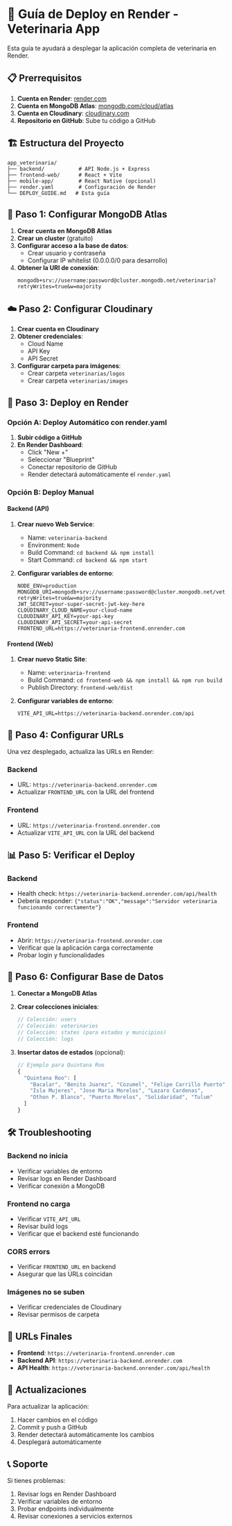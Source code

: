 # 🚀 Guía de Deploy en Render - Veterinaria App

Esta guía te ayudará a desplegar la aplicación completa de veterinaria en Render.

## 📋 Prerrequisitos

1. **Cuenta en Render**: [render.com](https://render.com)
2. **Cuenta en MongoDB Atlas**: [mongodb.com/cloud/atlas](https://mongodb.com/cloud/atlas)
3. **Cuenta en Cloudinary**: [cloudinary.com](https://cloudinary.com)
4. **Repositorio en GitHub**: Sube tu código a GitHub

## 🏗️ Estructura del Proyecto

```
app_veterinaria/
├── backend/           # API Node.js + Express
├── frontend-web/      # React + Vite
├── mobile-app/        # React Native (opcional)
├── render.yaml        # Configuración de Render
└── DEPLOY_GUIDE.md   # Esta guía
```

## 🔧 Paso 1: Configurar MongoDB Atlas

1. **Crear cuenta en MongoDB Atlas**
2. **Crear un cluster** (gratuito)
3. **Configurar acceso a la base de datos**:
   - Crear usuario y contraseña
   - Configurar IP whitelist (0.0.0.0/0 para desarrollo)
4. **Obtener la URI de conexión**:
   ```
   mongodb+srv://username:password@cluster.mongodb.net/veterinaria?retryWrites=true&w=majority
   ```

## ☁️ Paso 2: Configurar Cloudinary

1. **Crear cuenta en Cloudinary**
2. **Obtener credenciales**:
   - Cloud Name
   - API Key
   - API Secret
3. **Configurar carpeta para imágenes**:
   - Crear carpeta `veterinarias/logos`
   - Crear carpeta `veterinarias/images`

## 🚀 Paso 3: Deploy en Render

### Opción A: Deploy Automático con render.yaml

1. **Subir código a GitHub**
2. **En Render Dashboard**:
   - Click "New +"
   - Seleccionar "Blueprint"
   - Conectar repositorio de GitHub
   - Render detectará automáticamente el `render.yaml`

### Opción B: Deploy Manual

#### Backend (API)

1. **Crear nuevo Web Service**:
   - Name: `veterinaria-backend`
   - Environment: `Node`
   - Build Command: `cd backend && npm install`
   - Start Command: `cd backend && npm start`

2. **Configurar variables de entorno**:
   ```
   NODE_ENV=production
   MONGODB_URI=mongodb+srv://username:password@cluster.mongodb.net/veterinaria?retryWrites=true&w=majority
   JWT_SECRET=your-super-secret-jwt-key-here
   CLOUDINARY_CLOUD_NAME=your-cloud-name
   CLOUDINARY_API_KEY=your-api-key
   CLOUDINARY_API_SECRET=your-api-secret
   FRONTEND_URL=https://veterinaria-frontend.onrender.com
   ```

#### Frontend (Web)

1. **Crear nuevo Static Site**:
   - Name: `veterinaria-frontend`
   - Build Command: `cd frontend-web && npm install && npm run build`
   - Publish Directory: `frontend-web/dist`

2. **Configurar variables de entorno**:
   ```
   VITE_API_URL=https://veterinaria-backend.onrender.com/api
   ```

## 🔗 Paso 4: Configurar URLs

Una vez desplegado, actualiza las URLs en Render:

### Backend
- URL: `https://veterinaria-backend.onrender.com`
- Actualizar `FRONTEND_URL` con la URL del frontend

### Frontend
- URL: `https://veterinaria-frontend.onrender.com`
- Actualizar `VITE_API_URL` con la URL del backend

## 📊 Paso 5: Verificar el Deploy

### Backend
- Health check: `https://veterinaria-backend.onrender.com/api/health`
- Debería responder: `{"status":"OK","message":"Servidor veterinaria funcionando correctamente"}`

### Frontend
- Abrir: `https://veterinaria-frontend.onrender.com`
- Verificar que la aplicación carga correctamente
- Probar login y funcionalidades

## 🔧 Paso 6: Configurar Base de Datos

1. **Conectar a MongoDB Atlas**
2. **Crear colecciones iniciales**:
   ```javascript
   // Colección: users
   // Colección: veterinaries
   // Colección: states (para estados y municipios)
   // Colección: logs
   ```

3. **Insertar datos de estados** (opcional):
   ```javascript
   // Ejemplo para Quintana Roo
   {
     "Quintana Roo": [
       "Bacalar", "Benito Juarez", "Cozumel", "Felipe Carrillo Puerto",
       "Isla Mujeres", "Jose Maria Morelos", "Lazaro Cardenas",
       "Othon P. Blanco", "Puerto Morelos", "Solidaridad", "Tulum"
     ]
   }
   ```

## 🛠️ Troubleshooting

### Backend no inicia
- Verificar variables de entorno
- Revisar logs en Render Dashboard
- Verificar conexión a MongoDB

### Frontend no carga
- Verificar `VITE_API_URL`
- Revisar build logs
- Verificar que el backend esté funcionando

### CORS errors
- Verificar `FRONTEND_URL` en backend
- Asegurar que las URLs coincidan

### Imágenes no se suben
- Verificar credenciales de Cloudinary
- Revisar permisos de carpeta

## 📱 URLs Finales

- **Frontend**: `https://veterinaria-frontend.onrender.com`
- **Backend API**: `https://veterinaria-backend.onrender.com`
- **API Health**: `https://veterinaria-backend.onrender.com/api/health`

## 🔄 Actualizaciones

Para actualizar la aplicación:
1. Hacer cambios en el código
2. Commit y push a GitHub
3. Render detectará automáticamente los cambios
4. Desplegará automáticamente

## 📞 Soporte

Si tienes problemas:
1. Revisar logs en Render Dashboard
2. Verificar variables de entorno
3. Probar endpoints individualmente
4. Revisar conexiones a servicios externos 